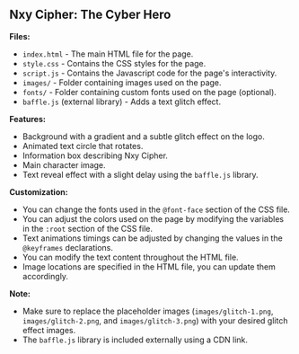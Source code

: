 ## Nxy Cipher: The Cyber Hero

**Files:**

-    `index.html` - The main HTML file for the page.
-    `style.css` - Contains the CSS styles for the page.
-    `script.js` - Contains the Javascript code for the page's interactivity.
-    `images/` - Folder containing images used on the page.
-    `fonts/` - Folder containing custom fonts used on the page (optional).
-    `baffle.js` (external library) - Adds a text glitch effect.

**Features:**

-    Background with a gradient and a subtle glitch effect on the logo.
-    Animated text circle that rotates.
-    Information box describing Nxy Cipher.
-    Main character image.
-    Text reveal effect with a slight delay using the `baffle.js` library.

**Customization:**

-    You can change the fonts used in the `@font-face` section of the CSS file.
-    You can adjust the colors used on the page by modifying the variables in the `:root` section of the CSS file.
-    Text animations timings can be adjusted by changing the values in the `@keyframes` declarations.
-    You can modify the text content throughout the HTML file.
-    Image locations are specified in the HTML file, you can update them accordingly.

**Note:**

-    Make sure to replace the placeholder images (`images/glitch-1.png`, `images/glitch-2.png`, and `images/glitch-3.png`) with your desired glitch effect images.
-    The `baffle.js` library is included externally using a CDN link.
